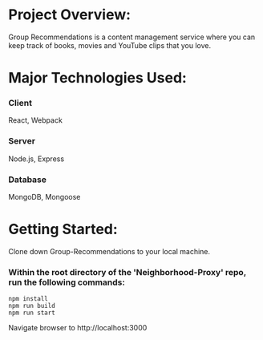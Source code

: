 # Project Overview: #

Group Recommendations is a content management service where you can keep track of books, movies and YouTube clips that you love.

# Major Technologies Used: #

### Client ###
React, Webpack
### Server ###
Node.js, Express
### Database ###
MongoDB, Mongoose


# Getting Started: #

Clone down Group-Recommendations to your local machine.

### Within the root directory of the 'Neighborhood-Proxy' repo, run the following commands: ###
    npm install
    npm run build
    npm run start

Navigate browser to http://localhost:3000


